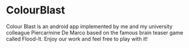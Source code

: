 # ColourBlast
Colour Blast is an android app implemented by me and my university colleague Piercarmine De Marco based on the famous brain teaser game called Flood-It. Enjoy our work and feel free to play with it!

